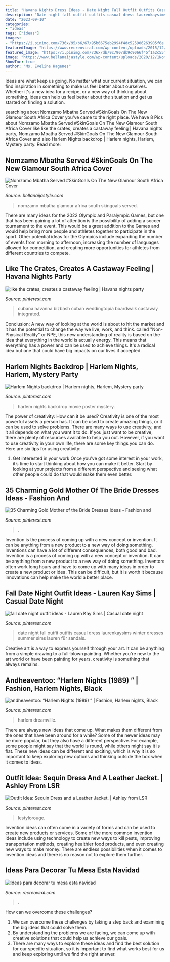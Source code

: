 ```yaml
---
title: "Havana Nights Dress Ideas - Date Night Fall Outfit Outfits Casual Dress Laurenkaysims Winter Dresses Summer Sims Lauren Für Sandals"
description: "Date night fall outfit outfits casual dress laurenkaysims winter dresses summer sims lauren für sandals"
date: "2023-09-10"
categories:
- "ideas"
tags: ["ideas"]
images:
- "https://i.pinimg.com/736x/95/b6/67/95b6675eb2994f4dc525906263905f6e.jpg"
featuredImage: "https://www.recreoviral.com/wp-content/uploads/2015/12/Decoraciones-para-la-mesa-esta-navidad-16.jpg"
featured_image: "https://i.pinimg.com/736x/db/9c/90/db9c9066f45f1a2c55f853f8b0e55197.jpg"
image: "https://www.bellanaijastyle.com/wp-content/uploads/2020/12/1Nomzamo-Glamour-South-Africa.jpg"
ShowToc: true
author: "Ms. Eveline Hagenes"
---
```



Ideas are what keep us going. No matter what our current situation, we can find inspiration in something to make us feel better about ourselves. Whether it's a new idea for a recipe, or a new way of thinking about something, ideas can help us feel better about the situation and get us started on finding a solution.

	

		
searching about Nomzamo Mbatha Served #SkinGoals On The New Glamour South Africa Cover you've came to the right place. We have 8 Pics about Nomzamo Mbatha Served #SkinGoals On The New Glamour South Africa Cover like like the crates, creates a castaway feeling | Havana nights party, Nomzamo Mbatha Served #SkinGoals On The New Glamour South Africa Cover and also Harlem Nights backdrop | Harlem nights, Harlem, Mystery party. Read more:
		
    
## Nomzamo Mbatha Served #SkinGoals On The New Glamour South Africa Cover

<img loading=lazy src="https://www.bellanaijastyle.com/wp-content/uploads/2020/12/1Nomzamo-Glamour-South-Africa.jpg" onerror="this.onerror=null;this.src='https://tse1.mm.bing.net/th?id=OIP.V6Ol35plGf_eafNo_cgj-gHaHa&amp;pid=15.1';" alt="Nomzamo Mbatha Served #SkinGoals On The New Glamour South Africa Cover">

_Source: bellanaijastyle.com_

>nomzamo mbatha glamour africa south skingoals served. 

	

There are many ideas for the 2022 Olympic and Paralympic Games, but one that has been gaining a lot of attention is the possibility of adding a soccer tournament to the event. This would be a great addition to the Games and would help bring more people and athletes together to participate in the sport. Other potential ideas for the Olympics include expanding the number of events from morning to afternoon, increasing the number of languages allowed for competition, and creating more opportunities for athletes from different countries to compete.

    
## Like The Crates, Creates A Castaway Feeling | Havana Nights Party

<img loading=lazy src="https://i.pinimg.com/736x/36/f4/3e/36f43ed1ef0ad42a458f3acf4d695f0b.jpg" onerror="this.onerror=null;this.src='https://tse2.mm.bing.net/th?id=OIP.OeSfMKaAFDlucYlf50ZedQHaLH&amp;pid=15.1';" alt="like the crates, creates a castaway feeling | Havana nights party">

_Source: pinterest.com_

>cubana havanna bizbash cuban weddingtopia boardwalk castaway integrated. 

	

Conclusion:
A new way of looking at the world is about to hit the market and it has the potential to change the way we live, work, and think. called "Non-Physical Reality" or NPE, this new understanding of reality is based on the idea that everything in the world is actually energy. This means that everything has a power and can be used to achieve things. It's a radical idea but one that could have big impacts on our lives if accepted.

    
## Harlem Nights Backdrop | Harlem Nights, Harlem, Mystery Party

<img loading=lazy src="https://i.pinimg.com/736x/0d/1a/18/0d1a180ebeea1d1d6972e38e1b4cdfe7.jpg" onerror="this.onerror=null;this.src='https://tse3.mm.bing.net/th?id=OIP.lsiBpSIhaNgwePLPQS5o_wHaPN&amp;pid=15.1';" alt="Harlem Nights backdrop | Harlem nights, Harlem, Mystery party">

_Source: pinterest.com_

>harlem nights backdrop movie poster mystery. 

	

The power of creativity: How can it be used?
Creativity is one of the most powerful assets a person has. It can be used to create amazing things, or it can be used to solve problems. There are many ways to use creativity, and it all depends on what you want it to do. If you just want to be creative, there are plenty of resources available to help you out. However, if you want to use creativity in your own life, there are some key things you can do. Here are six tips for using creativity: 
1. Get interested in your work
Once you’ve got some interest in your work, it’s time to start thinking about how you can make it better. Start by looking at your projects from a different perspective and seeing what other people could do that would make them even better.

    
## 35 Charming Gold Mother Of The Bride Dresses Ideas - Fashion And

<img loading=lazy src="https://i.pinimg.com/736x/ee/1c/33/ee1c339a054ee82181ba4e84340bae24.jpg" onerror="this.onerror=null;this.src='https://tse1.mm.bing.net/th?id=OIP.iNrSVBTzLb6NmGMrK_NFXwHaLH&amp;pid=15.1';" alt="35 Charming Gold Mother of the Bride Dresses Ideas - Fashion and">

_Source: pinterest.com_

>. 

	

Invention is the process of coming up with a new concept or invention. It can be anything from a new product to a new way of doing something. Inventions can have a lot of different consequences, both good and bad.
Invention is a process of coming up with a new concept or invention. It can be anything from a new product to a new way of doing something. Inventors often work long hours and have to come up with many ideas in order to create a new product or idea. This can be difficult, but it is worth it because innovations can help make the world a better place.

    
## Fall Date Night Outfit Ideas - Lauren Kay Sims | Casual Date Night

<img loading=lazy src="https://i.pinimg.com/736x/95/b6/67/95b6675eb2994f4dc525906263905f6e.jpg" onerror="this.onerror=null;this.src='https://tse3.mm.bing.net/th?id=OIP.8xRIH7nBrZL9_tN8eRbwIgHaLH&amp;pid=15.1';" alt="fall date night outfit ideas - Lauren Kay Sims | Casual date night">

_Source: pinterest.com_

>date night fall outfit outfits casual dress laurenkaysims winter dresses summer sims lauren für sandals. 

	

Creative art is a way to express yourself through your art. It can be anything from a simple drawing to a full-blown painting. Whether you're new to the art world or have been painting for years, creativity is something that always remains.

    
## Andheaventoo: “Harlem Nights (1989) ” | Fashion, Harlem Nights, Black

<img loading=lazy src="https://i.pinimg.com/736x/db/9c/90/db9c9066f45f1a2c55f853f8b0e55197.jpg" onerror="this.onerror=null;this.src='https://tse3.mm.bing.net/th?id=OIP.mqFWtJjw0XbYcJHRoitC5AHaEL&amp;pid=15.1';" alt="andheaventoo: “Harlem Nights (1989) ” | Fashion, Harlem nights, Black">

_Source: pinterest.com_

>harlem dreamville. 

	

There are always new ideas that come up. What makes them different from the ones that have been around for a while? Some of the newer ideas may be more popular, but they also have a different perspective. For example, some people might say that the world is round, while others might say it is flat. These new ideas can be different and exciting, which is why it is so important to keep exploring new options and thinking outside the box when it comes to ideas.

    
## Outfit Idea: Sequin Dress And A Leather Jacket. | Ashley From LSR

<img loading=lazy src="https://i.pinimg.com/originals/a3/f5/e9/a3f5e97c898e8596940a0874a703bf48.jpg" onerror="this.onerror=null;this.src='https://tse3.mm.bing.net/th?id=OIP.him_T3VWCbMaqKY7Uy9SswHaLH&amp;pid=15.1';" alt="Outfit Idea: Sequin Dress and a Leather Jacket. | Ashley from LSR">

_Source: pinterest.com_

>lestylorouge. 

	

Invention ideas can often come in a variety of forms and can be used to create new products or services. Some of the more common invention ideas include using technology to create new ways to kill pests, improving transportation methods, creating healthier food products, and even creating new ways to make money. There are endless possibilities when it comes to invention ideas and there is no reason not to explore them further.

    
## Ideas Para Decorar Tu Mesa Esta Navidad

<img loading=lazy src="https://www.recreoviral.com/wp-content/uploads/2015/12/Decoraciones-para-la-mesa-esta-navidad-16.jpg" onerror="this.onerror=null;this.src='https://tse3.mm.bing.net/th?id=OIP.Fcp7q0qWGy8N_lWloR0ibgHaK7&amp;pid=15.1';" alt="Ideas para decorar tu mesa esta navidad">

_Source: recreoviral.com_

>. 

	

How can we overcome these challenges?
1. We can overcome these challenges by taking a step back and examining the big ideas that could solve them.
2. By understanding the problems we are facing, we can come up with creative solutions that could help us achieve our goals.
3. There are many ways to explore these ideas and find the best solution for our specific situation, so it is important to find what works best for us and keep exploring until we find the right answer.

